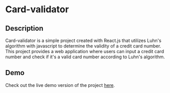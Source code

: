 # Card-validator

## Description

Card-validator is a simple project created with React.js that utilizes Luhn's algorithm with javascript to determine the validity of a credit card number. This project provides a web application where users can input a credit card number and check if it's a valid card number according to Luhn's algorithm.

## Demo

Check out the live demo version of the project [here](https://mohamedashrraf222.github.io/creditCardChecker/).



